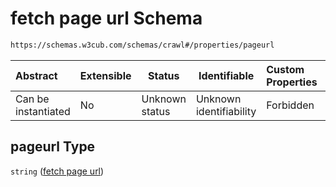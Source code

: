 # fetch page url Schema

```txt
https://schemas.w3cub.com/schemas/crawl#/properties/pageurl
```




| Abstract            | Extensible | Status         | Identifiable            | Custom Properties | Additional Properties | Access Restrictions | Defined In                                                                   |
| :------------------ | ---------- | -------------- | ----------------------- | :---------------- | --------------------- | ------------------- | ---------------------------------------------------------------------------- |
| Can be instantiated | No         | Unknown status | Unknown identifiability | Forbidden         | Allowed               | none                | [crawl.schema.json\*](../generated/crawl.schema.json "open original schema") |

## pageurl Type

`string` ([fetch page url](crawl-properties-fetch-page-url.md))
